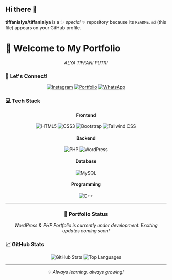 ## Hi there 👋


**tiffanialya/tiffanialya** is a ✨ _special_ ✨ repository because its `README.md` (this file) appears on your GitHub profile.

# 👋 **Welcome to My Portfolio**

<div align="center">
  <p><i>ALYA TIFFANI PUTRI</i></p>
</div>



### 🤝 **Let's Connect!**

<div align="center">
  
[![Instagram](https://img.shields.io/badge/Instagram-E4405F?style=for-the-badge&logo=instagram&logoColor=white)](YOUR_INSTAGRAM_LINK)
[![Portfolio](https://img.shields.io/badge/Portfolio-4285F4?style=for-the-badge&logo=google-chrome&logoColor=white)](YOUR_PORTFOLIO_LINK)
[![WhatsApp](https://img.shields.io/badge/WhatsApp-25D366?style=for-the-badge&logo=whatsapp&logoColor=white)](YOUR_WHATSAPP_LINK)

</div>

### 💻 **Tech Stack**

<div align="center">

#### Frontend
![HTML5](https://img.shields.io/badge/HTML5-E34F26?style=for-the-badge&logo=html5&logoColor=white)
![CSS3](https://img.shields.io/badge/CSS3-1572B6?style=for-the-badge&logo=css3&logoColor=white)
![Bootstrap](https://img.shields.io/badge/Bootstrap-563D7C?style=for-the-badge&logo=bootstrap&logoColor=white)
![Tailwind CSS](https://img.shields.io/badge/Tailwind%20CSS-38B2AC?style=for-the-badge&logo=tailwind-css&logoColor=white)

#### Backend
![PHP](https://img.shields.io/badge/PHP-777BB4?style=for-the-badge&logo=php&logoColor=white)
![WordPress](https://img.shields.io/badge/WordPress-21759B?style=for-the-badge&logo=wordpress&logoColor=white)

#### Database
![MySQL](https://img.shields.io/badge/MySQL-4479A1?style=for-the-badge&logo=mysql&logoColor=white)

#### Programming
![C++](https://img.shields.io/badge/C++-00599C?style=for-the-badge&logo=cplusplus&logoColor=white)

</div>

---

<div align="center">
  <h3>🌟 Portfolio Status</h3>
  <p><i>WordPress & PHP Portfolio is currently under development. Exciting updates coming soon!</i></p>
</div>

### 📈 **GitHub Stats**

<div align="center">
  
![GitHub Stats](https://github-readme-stats.vercel.app/api?username=tiffanialya&show_icons=true&theme=radical)
![Top Languages](https://github-readme-stats.vercel.app/api/top-langs/?username=tiffanialya&layout=compact&theme=radical)

</div>

---

<div align="center">
  <p>💡 <i>Always learning, always growing!</i></p>
</div>
